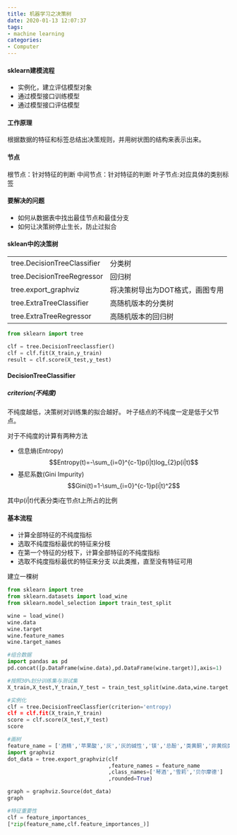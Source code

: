 ```yaml
---
title: 机器学习之决策树
date: 2020-01-13 12:07:37
tags:
- machine learning
categories: 
- Computer
---
```


#### sklearn建模流程
* 实例化，建立评估模型对象
* 通过模型接口训练模型
* 通过模型接口评估模型

#### 工作原理
根据数据的特征和标签总结出决策规则，并用树状图的结构来表示出来。


#### 节点
根节点：针对特征的判断
中间节点：针对特征的判断
叶子节点:对应具体的类别标签

#### 要解决的问题
* 如何从数据表中找出最佳节点和最佳分支
* 如何让决策树停止生长，防止过拟合

#### sklean中的决策树
|  |  |
| --- | --- |
| tree.DecisionTreeClassifier | 分类树 |
| tree.DecisionTreeRegressor |  回归树|
| tree.export_graphviz|将决策树导出为DOT格式，画图专用|
|tree.ExtraTreeClassifier|高随机版本的分类树|
|tree.ExtraTreeRegressor|高随机版本的回归树|

```python
from sklearn import tree

clf = tree.DecisionTreeclassfier()
clf = clf.fit(X_train,y_train)
result = clf.score(X_test,y_test)
```
#### DecisionTreeClassifier

##### criterion(不纯度)

不纯度越低，决策树对训练集的拟合越好。
叶子结点的不纯度一定是低于父节点。

对于不纯度的计算有两种方法
* 信息熵(Entropy)
$$Entropy(t)=-\sum_{i=0}^{c-1}p(i|t)log_{2}p(i|t)$$
* 基尼系数(Gini Impurity)
$$Gini(t)=1-\sum_{i=0}^{c-1}p(i|t)^2$$

其中$p(i|t)$代表分类i在节点t上所占的比例

#### 基本流程
* 计算全部特征的不纯度指标
* 选取不纯度指标最优的特征来分枝
* 在第一个特征的分枝下，计算全部特征的不纯度指标
* 选取不纯度指标最优的特征来分支
以此类推，直至没有特征可用


建立一棵树
```python
from sklearn import tree
from sklearn.datasets import load_wine 
from sklearn.model_selection import train_test_split
```

```python
wine = load_wine()
wine.data
wine.target
wine.feature_names
wine.target_names
```

```python
#组合数据
import pandas as pd 
pd.concat([p.DataFrame(wine.data),pd.DataFrame(wine.target)],axis=1)
```
```python
#按照30%划分训练集与测试集
X_train,X_test,Y_train,Y_test = train_test_split(wine.data,wine.target,test_size = 0.3)
```
```python
#实例化
clf = tree.DecisionTreeClassfier(criterion='entropy)
clf = clf.fit(X_train,Y_train)
score = clf.score(X_test,Y_test)
score
```

```python
#画树
feature_name = ['酒精','苹果酸','灰','灰的碱性','镁','总酚','类黄酮','非黄烷类酚类','花青素','颜色强度','色调','od280/od315西施葡萄酒','脯氨酸']
import graphviz
dot_data = tree.export_graphviz(clf
                                ,feature_names = feature_name
                                ,class_names=['琴酒','雪莉','贝尔摩德']
                                ,rounded=True)

graph = graphviz.Source(dot_data)
graph
```

```python
#特征重要性
clf = feature_importances_
[*zip(feature_name,clf.feature_importances_)]
```




